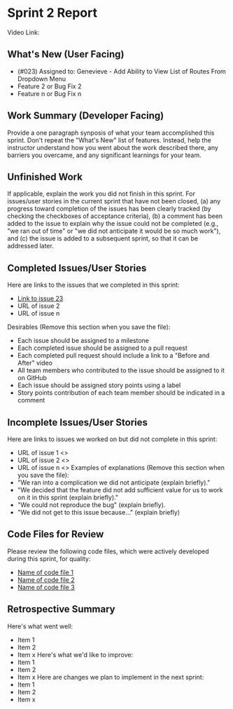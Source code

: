 # Sprint 2 Report
Video Link:

## What's New (User Facing)
* (#023) Assigned to: Genevieve - Add Ability to View List of Routes From Dropdown Menu
* Feature 2 or Bug Fix 2
* Feature n or Bug Fix n

## Work Summary (Developer Facing)
Provide a one paragraph synposis of what your team accomplished this sprint. Don't
repeat the "What's New" list of features. Instead, help the instructor understand
how you went about the work described there, any barriers you overcame, and any
significant learnings for your team.

## Unfinished Work
If applicable, explain the work you did not finish in this sprint. For issues/user
stories in the current sprint that have not been closed, (a) any progress toward
completion of the issues has been clearly tracked (by checking the checkboxes of
acceptance criteria), (b) a comment has been added to the issue to explain why the
issue could not be completed (e.g., "we ran out of time" or "we did not anticipate
it would be so much work"), and (c) the issue is added to a subsequent sprint, so
that it can be addressed later.

## Completed Issues/User Stories
Here are links to the issues that we completed in this sprint:
* [Link to issue 23](https://github.com/orgs/pt-bus-buddy/projects/2/views/1?pane=issue&itemId=102922992&issue=pt-bus-buddy%7Cpt-bus-buddy%7C30)
* URL of issue 2
* URL of issue n

Desirables (Remove this section when you save the file):
* Each issue should be assigned to a milestone
* Each completed issue should be assigned to a pull request
* Each completed pull request should include a link to a "Before and After" video
* All team members who contributed to the issue should be assigned to it on
GitHub
* Each issue should be assigned story points using a label
* Story points contribution of each team member should be indicated in a comment


## Incomplete Issues/User Stories
Here are links to issues we worked on but did not complete in this sprint:
* URL of issue 1 <<One sentence explanation of why issue was not completed>>
* URL of issue 2 <<One sentence explanation of why issue was not completed>>
* URL of issue n <<One sentence explanation of why issue was not completed>>
Examples of explanations (Remove this section when you save the file):
* "We ran into a complication we did not anticipate (explain briefly)."
* "We decided that the feature did not add sufficient value for us to work on it
in this sprint (explain briefly)."
* "We could not reproduce the bug" (explain briefly).
* "We did not get to this issue because..." (explain briefly)

## Code Files for Review
Please review the following code files, which were actively developed during this
sprint, for quality:
* [Name of code file 1](https://github.com/your_repo/file_extension)
* [Name of code file 2](https://github.com/your_repo/file_extension)
* [Name of code file 3](https://github.com/your_repo/file_extension)

## Retrospective Summary
Here's what went well:
* Item 1
* Item 2
* Item x
Here's what we'd like to improve:
* Item 1
* Item 2
* Item x
Here are changes we plan to implement in the next sprint:
* Item 1
* Item 2
* Item x